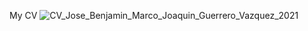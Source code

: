 My CV
![CV_Jose_Benjamin_Marco_Joaquin_Guerrero_Vazquez_2021](https://user-images.githubusercontent.com/63452066/109678200-afc3bf80-7b7a-11eb-9319-56a7e2c780b2.jpg)
